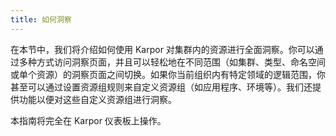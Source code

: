 ```yaml
---
title: 如何洞察
---
```

在本节中，我们将介绍如何使用 Karpor 对集群内的资源进行全面洞察。你可以通过多种方式访问洞察页面，并且可以轻松地在不同范围（如集群、类型、命名空间或单个资源）的洞察页面之间切换。如果你当前组织内有特定领域的逻辑范围，你甚至可以通过设置资源组规则来自定义资源组（如应用程序、环境等）。我们还提供功能以便对这些自定义资源组进行洞察。

本指南将完全在 Karpor 仪表板上操作。
